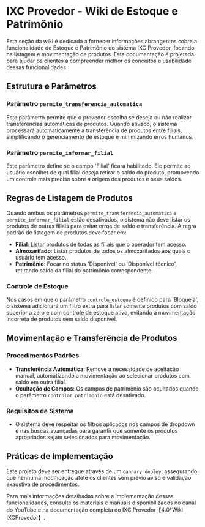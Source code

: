 # IXC Provedor - Wiki de Estoque e Patrimônio

Esta seção da wiki é dedicada a fornecer informações abrangentes sobre a funcionalidade de Estoque e Patrimônio do sistema IXC Provedor, focando na listagem e movimentação de produtos. Esta documentação é projetada para ajudar os clientes a compreender melhor os conceitos e usabilidade dessas funcionalidades.

## Estrutura e Parâmetros

### Parâmetro `permite_transferencia_automatica`
Este parâmetro permite que o provedor escolha se deseja ou não realizar transferências automáticas de produtos. Quando ativado, o sistema processará automaticamente a transferência de produtos entre filiais, simplificando o gerenciamento de estoque e minimizando erros humanos.

### Parâmetro `permite_informar_filial`
Este parâmetro define se o campo 'Filial' ficará habilitado. Ele permite ao usuário escolher de qual filial deseja retirar o saldo do produto, promovendo um controle mais preciso sobre a origem dos produtos e seus saldos.

## Regras de Listagem de Produtos

Quando ambos os parâmetros `permite_transferencia_automatica` e `permite_informar_filial` estão desativados, o sistema não deve listar os produtos de outras filiais para evitar erros de saldo e transferência. A regra padrão de listagem de produtos deve focar em:

- **Filial**: Listar produtos de todas as filiais que o operador tem acesso.
- **Almoxarifado**: Listar produtos de todos os almoxarifados aos quais o usuário tem acesso.
- **Patrimônio**: Focar no status 'Disponível' ou 'Disponível técnico', retirando saldo da filial do patrimônio correspondente.

### Controle de Estoque

Nos casos em que o parâmetro `controle_estoque` é definido para 'Bloqueia', o sistema adicionará um filtro extra para listar somente produtos com saldo superior a zero e com controle de estoque ativo, evitando a movimentação incorreta de produtos sem saldo disponível.

## Movimentação e Transferência de Produtos

### Procedimentos Padrões

- **Transferência Automática**: Remove a necessidade de aceitação manual, automatizando a movimentação ao selecionar produtos com saldo em outra filial.
- **Ocultação de Campos**: Os campos de patrimônio são ocultados quando o parâmetro `controlar_patrimonio` está desativado.

### Requisitos de Sistema

- O sistema deve respeitar os filtros aplicados nos campos de dropdown e nas buscas avançadas para garantir que somente os produtos apropriados sejam selecionados para movimentação.

## Práticas de Implementação

Este projeto deve ser entregue através de um `cannary deploy`, assegurando que nenhuma modificação afete os clientes sem prévio aviso e validação exaustiva de procedimentos. 

Para mais informações detalhadas sobre a implementação dessas funcionalidades, consulte os materiais e manuais disponibilizados no canal do YouTube e na documentação completa do IXC Provedor【4:0†Wiki IXCProvedor】.